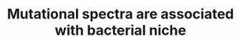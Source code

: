 ---
title: "Mutational spectra are associated with bacterial niche"
authors: "**Ruis C**, **Weimann A**, Tonkin-Hill G, Pandurangan AP, Matuszewska M, Murray GGR, Lévesque RC, Blundell TL, Floto RA, **Parkhill J.**"
journal: 'Nature Communications'
pub_date: '2023-11-04'
pmid: '37925514'
---